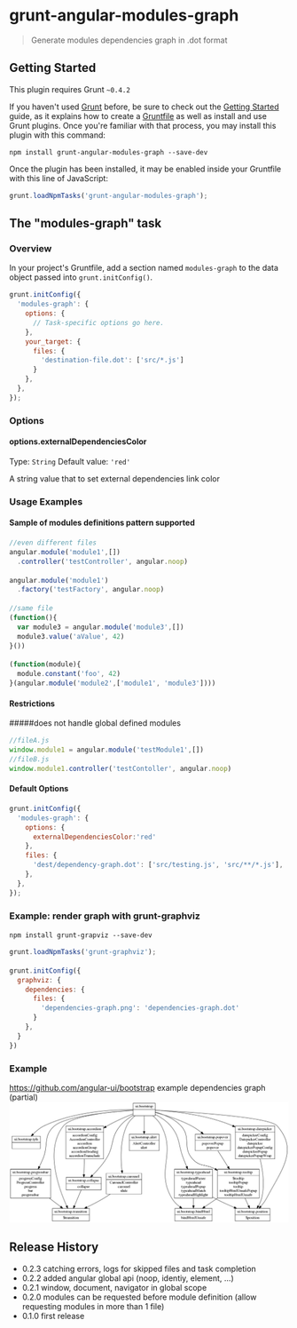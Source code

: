 # grunt-angular-modules-graph

> Generate modules dependencies graph in .dot format

## Getting Started
This plugin requires Grunt `~0.4.2`

If you haven't used [Grunt](http://gruntjs.com/) before, be sure to check out the [Getting Started](http://gruntjs.com/getting-started) guide, as it explains how to create a [Gruntfile](http://gruntjs.com/sample-gruntfile) as well as install and use Grunt plugins. Once you're familiar with that process, you may install this plugin with this command:

```shell
npm install grunt-angular-modules-graph --save-dev
```

Once the plugin has been installed, it may be enabled inside your Gruntfile with this line of JavaScript:

```js
grunt.loadNpmTasks('grunt-angular-modules-graph');
```

## The "modules-graph" task

### Overview
In your project's Gruntfile, add a section named `modules-graph` to the data object passed into `grunt.initConfig()`.

```js
grunt.initConfig({
  'modules-graph': {
    options: {
      // Task-specific options go here.
    },
    your_target: {
      files: {
        'destination-file.dot': ['src/*.js']
      }
    },
  },
});
```

### Options

#### options.externalDependenciesColor
Type: `String`
Default value: `'red'`

A string value that to set external dependencies link color

### Usage Examples

#### Sample of modules definitions pattern supported

```js
//even different files
angular.module('module1',[])
  .controller('testController', angular.noop)

angular.module('module1')
  .factory('testFactory', angular.noop)

//same file
(function(){
  var module3 = angular.module('module3',[])
  module3.value('aValue', 42)
}())

(function(module){
  module.constant('foo', 42)
}(angular.module('module2',['module1', 'module3'])))
```
#### Restrictions
#####does not handle global defined modules

```js
//fileA.js
window.module1 = angular.module('testModule1',[])
//fileB.js
window.module1.controller('testContoller', angular.noop)
```

#### Default Options

```js
grunt.initConfig({
  'modules-graph': {
    options: {
      externalDependenciesColor:'red'
    },
    files: {
      'dest/dependency-graph.dot': ['src/testing.js', 'src/**/*.js'],
    },
  },
});
```

### Example: render graph with grunt-graphviz
```shell
npm install grunt-grapviz --save-dev
```
```js
grunt.loadNpmTasks('grunt-graphviz');

grunt.initConfig({
  graphviz: {
    dependencies: {
      files: {
        'dependencies-graph.png': 'dependencies-graph.dot'
      }
    },
  }
})
```

### Example
https://github.com/angular-ui/bootstrap example dependencies graph (partial)
![angular-ui/bootstrap ](angular-ui-bootstrap-modules-graph.png "angular-ui/bootstrap Dependencies graph")

## Release History
- 0.2.3 catching errors, logs for skipped files and task completion
- 0.2.2 added angular global api (noop, identiy, element, ...)
- 0.2.1 window, document, navigator in global scope
- 0.2.0 modules can be requested before module definition (allow requesting modules in more than 1 file)
- 0.1.0 first release
